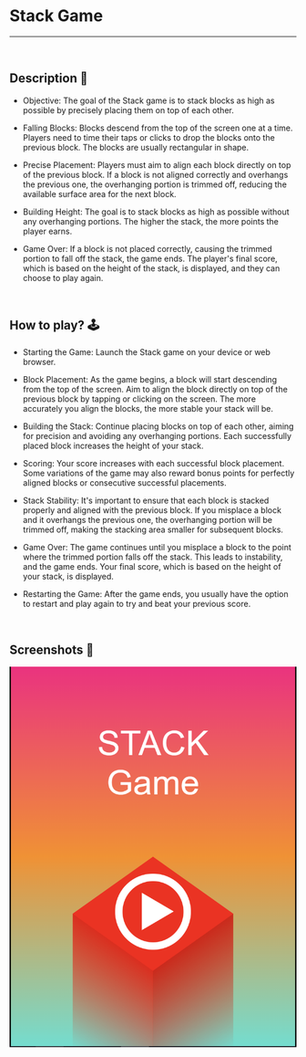 # **Stack Game** 

---

<br>

## **Description 📃**
<!-- add your game description here  -->
- Objective: The goal of the Stack game is to stack blocks as high as possible by precisely placing them on top of each other.

- Falling Blocks: Blocks descend from the top of the screen one at a time. Players need to time their taps or clicks to drop the blocks onto the previous block. The blocks are usually rectangular in shape.

- Precise Placement: Players must aim to align each block directly on top of the previous block. If a block is not aligned correctly and overhangs the previous one, the overhanging portion is trimmed off, reducing the available surface area for the next block.

- Building Height: The goal is to stack blocks as high as possible without any overhanging portions. The higher the stack, the more points the player earns.

- Game Over: If a block is not placed correctly, causing the trimmed portion to fall off the stack, the game ends. The player's final score, which is based on the height of the stack, is displayed, and they can choose to play again. 


<br>

## **How to play? 🕹️**
<!-- add the steps how to play games -->
- Starting the Game: Launch the Stack game on your device or web browser.

- Block Placement: As the game begins, a block will start descending from the top of the screen. Aim to align the block directly on top of the previous block by tapping or clicking on the screen. The more accurately you align the blocks, the more stable your stack will be.

- Building the Stack: Continue placing blocks on top of each other, aiming for precision and avoiding any overhanging portions. Each successfully placed block increases the height of your stack.

- Scoring: Your score increases with each successful block placement. Some variations of the game may also reward bonus points for perfectly aligned blocks or consecutive successful placements.

- Stack Stability: It's important to ensure that each block is stacked properly and aligned with the previous block. If you misplace a block and it overhangs the previous one, the overhanging portion will be trimmed off, making the stacking area smaller for subsequent blocks.

- Game Over: The game continues until you misplace a block to the point where the trimmed portion falls off the stack. This leads to instability, and the game ends. Your final score, which is based on the height of your stack, is displayed.

- Restarting the Game: After the game ends, you usually have the option to restart and play again to try and beat your previous score.


<br>

## **Screenshots 📸**



![Game image](../../assets/images/Stack_Game.png)

<br>

